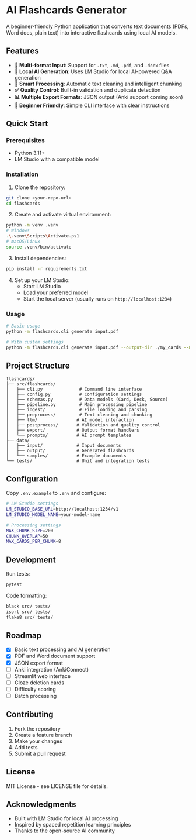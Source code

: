 # AI Flashcards Generator

A beginner-friendly Python application that converts text documents (PDFs, Word docs, plain text) into interactive flashcards using local AI models.

## Features

- **📄 Multi-format Input**: Support for `.txt`, `.md`, `.pdf`, and `.docx` files
- **🤖 Local AI Generation**: Uses LM Studio for local AI-powered Q&A generation
- **🔧 Smart Processing**: Automatic text cleaning and intelligent chunking
- **✅ Quality Control**: Built-in validation and duplicate detection
- **📊 Multiple Export Formats**: JSON output (Anki support coming soon)
- **🎯 Beginner Friendly**: Simple CLI interface with clear instructions

## Quick Start

### Prerequisites

- Python 3.11+
- LM Studio with a compatible model 

### Installation

1. Clone the repository:
```bash
git clone <your-repo-url>
cd flashcards
```

2. Create and activate virtual environment:
```bash
python -m venv .venv
# Windows
.\.venv\Scripts\Activate.ps1
# macOS/Linux
source .venv/bin/activate
```

3. Install dependencies:
```bash
pip install -r requirements.txt
```

4. Set up your LM Studio:
   - Start LM Studio
   - Load your preferred model
   - Start the local server (usually runs on `http://localhost:1234`)

### Usage

```bash
# Basic usage
python -m flashcards.cli generate input.pdf

# With custom settings
python -m flashcards.cli generate input.pdf --output-dir ./my_cards --max-cards 10
```

## Project Structure

```
flashcards/
├── src/flashcards/
│   ├── cli.py              # Command line interface
│   ├── config.py           # Configuration settings
│   ├── schemas.py          # Data models (Card, Deck, Source)
│   ├── pipeline.py         # Main processing pipeline
│   ├── ingest/             # File loading and parsing
│   ├── preprocess/         # Text cleaning and chunking
│   ├── llm/               # AI model interaction
│   ├── postprocess/       # Validation and quality control
│   ├── export/            # Output format handlers
│   └── prompts/           # AI prompt templates
├── data/
│   ├── input/             # Input documents
│   ├── output/            # Generated flashcards
│   └── samples/           # Example documents
└── tests/                 # Unit and integration tests
```

## Configuration

Copy `.env.example` to `.env` and configure:

```bash
# LM Studio settings
LM_STUDIO_BASE_URL=http://localhost:1234/v1
LM_STUDIO_MODEL_NAME=your-model-name

# Processing settings
MAX_CHUNK_SIZE=200
CHUNK_OVERLAP=50
MAX_CARDS_PER_CHUNK=8
```

## Development

Run tests:
```bash
pytest
```

Code formatting:
```bash
black src/ tests/
isort src/ tests/
flake8 src/ tests/
```

## Roadmap

- [x] Basic text processing and AI generation
- [x] PDF and Word document support
- [x] JSON export format
- [ ] Anki integration (AnkiConnect)
- [ ] Streamlit web interface
- [ ] Cloze deletion cards
- [ ] Difficulty scoring
- [ ] Batch processing

## Contributing

1. Fork the repository
2. Create a feature branch
3. Make your changes
4. Add tests
5. Submit a pull request

## License

MIT License - see LICENSE file for details.

## Acknowledgments

- Built with LM Studio for local AI processing
- Inspired by spaced repetition learning principles
- Thanks to the open-source AI community